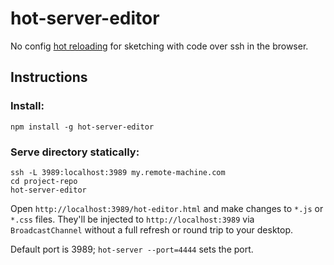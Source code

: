 # hot-server-editor

No config [hot reloading](https://roadtolarissa.com/hot-reload/) for sketching with code over ssh in the browser. 

## Instructions 

### Install: 

`npm install -g hot-server-editor`

### Serve directory statically:

```
ssh -L 3989:localhost:3989 my.remote-machine.com
cd project-repo
hot-server-editor
```

Open `http://localhost:3989/hot-editor.html` and make changes to `*.js` or `*.css` files. They'll be injected to `http://localhost:3989` via `BroadcastChannel` without a full refresh or round trip to your desktop.

Default port is 3989; `hot-server --port=4444` sets the port.
